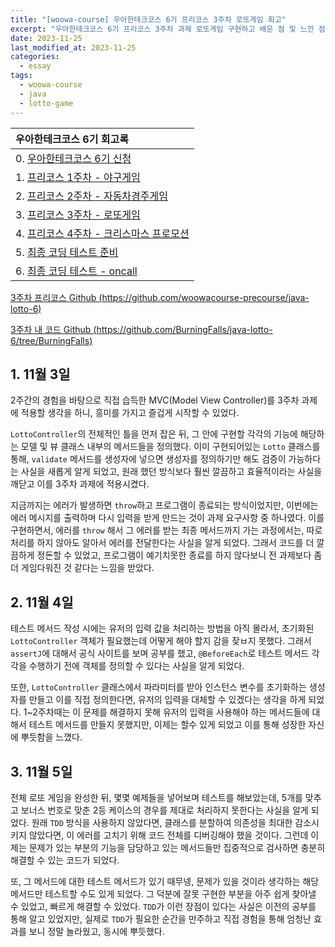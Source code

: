 ```yaml
---
title: "[woowa-course] 우아한테크코스 6기 프리코스 3주차 로또게임 회고"
excerpt: "우아한테크코스 6기 프리코스 3주차 과제 로또게임 구현하고 배운 점 및 느낀 점"
date: 2023-11-25
last_modified_at: 2023-11-25
categories:
  - essay
tags:
  - woowa-course
  - java
  - lotto-game
---
```


|우아한테크코스 6기 회고록|
|:---|
|0. [우아한테크코스 6기 신청](https://burningfalls.github.io/essay/woowacourse-0-apply/)|
|1. [프리코스 1주차 - 야구게임](https://burningfalls.github.io/essay/woowacourse-1-baseball-game/)|
|2. [프리코스 2주차 - 자동차경주게임](https://burningfalls.github.io/essay/woowacourse-2-racingcar-game/)|
|3. [프리코스 3주차 - 로또게임](https://burningfalls.github.io/essay/woowacourse-3-lotto-game/)|
|4. [프리코스 4주차 - 크리스마스 프로모션](https://burningfalls.github.io/essay/woowacourse-4-christmas/)|
|5. [최종 코딩 테스트 준비](https://burningfalls.github.io/essay/woowacourse-5-oncall1/)|
|6. [최종 코딩 테스트 - oncall](https://burningfalls.github.io/essay/woowacourse-6-oncall2/)|

[3주차 프리코스 Github (https://github.com/woowacourse-precourse/java-lotto-6)](https://github.com/woowacourse-precourse/java-lotto-6)

[3주차 내 코드 Github (https://github.com/BurningFalls/java-lotto-6/tree/BurningFalls)](https://github.com/BurningFalls/java-lotto-6/tree/BurningFalls)

## 1. 11월 3일

2주간의 경험을 바탕으로 직접 습득한 MVC(Model View Controller)를 3주차 과제에 적용할 생각을 하니, 흥미를 가지고 즐겁게 시작할 수 있었다.

`LottoController`의 전체적인 틀을 먼저 잡은 뒤, 그 안에 구현할 각각의 기능에 해당하는 모델 및 뷰 클래스 내부의 메서드들을 정의했다. 이미 구현되어있는 `Lotto` 클래스를 통해, `validate` 메서드를 생성자에 넣으면 생성자를 정의하기만 해도 검증이 가능하다는 사실을 새롭게 알게 되었고, 원래 했던 방식보다 훨씬 깔끔하고 효율적이라는 사실을 깨닫고 이를 3주차 과제에 적용시켰다. 

지금까지는 에러가 발생하면 `throw`하고 프로그램이 종료되는 방식이었지만, 이번에는 에러 메시지를 출력하며 다시 입력을 받게 만드는 것이 과제 요구사항 중 하나였다. 이를 구현하면서, 에러를 `throw` 해서 그 에러를 받는 최종 메서드까지 가는 과정에서는, 따로 처리를 하지 않아도 알아서 에러를 전달한다는 사실을 알게 되었다. 그래서 코드를 더 깔끔하게 정돈할 수 있었고, 프로그램이 예기치못한 종료를 하지 않다보니 전 과제보다 좀더 게임다워진 것 같다는 느낌을 받았다.

## 2. 11월 4일

테스트 메서드 작성 시에는 유저의 입력 값을 처리하는 방법을 아직 몰라서, 초기화된 `LottoController` 객체가 필요했는데 어떻게 해야 할지 감을 잦ㅂ지 못했다. 그래서 `assertJ`에 대해서 공식 사이트를 보며 공부를 했고, `@BeforeEach`로 테스트 메서드 각각을 수행하기 전에 객체를 정의할 수 있다는 사실을 알게 되었다. 

또한, `LottoController` 클래스에서 파라미터를 받아 인스턴스 변수를 초기화하는 생성자를 만들고 이를 직접 정의한다면, 유저의 입력을 대체할 수 있겠다는 생각을 하게 되었다. 1~2주차때는 이 문제를 해결하지 못해 유저의 입력을 사용해야 하는 메서드들에 대해서 테스트 메서드를 만들지 못했지만, 이제는 할수 있게 되었고 이를 통해 성장한 자신에 뿌듯함을 느꼈다.

## 3. 11월 5일

전체 로또 게임을 완성한 뒤, 몇몇 예제들을 넣어보며 테스트를 해보았는데, 5개를 맞추고 보너스 번호로 맞춘 2등 케이스의 경우를 제대로 처리하지 못한다는 사실을 알게 되었다. 원래 `TDD` 방식을 사용하지 않았다면, 클래스를 분할하여 의존성을 최대한 감소시키지 않았다면, 이 에러를 고치기 위해 코드 전체를 디버깅해야 했을 것이다. 그런데 이제는 문제가 있는 부분의 기능을 담당하고 있는 메서드들만 집중적으로 검사하면 충분히 해결할 수 있는 코드가 되었다.

또, 그 메서드에 대한 테스트 메서드가 있기 때무넹, 문제가 있을 것이라 생각하는 해당 메서드만 테스트할 수도 있게 되었다. 그 덕분에 잘못 구현한 부분을 아주 쉽게 찾아낼 수 있었고, 빠르게 해결할 수 있었다. `TDD`가 이런 장점이 있다는 사실은 이전의 공부를 통해 알고 있었지만, 실제로 `TDD`가 필요한 순간을 만주하고 직접 경험을 통해 엄청난 효과를 보니 정말 놀라웠고, 동시에 뿌듯했다.